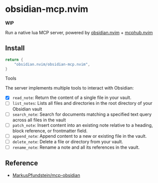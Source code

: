 # obsidian-mcp.nvim

**WIP**

Run a native lua MCP server, powered by [obsidian.nvim](https://github.com/obsidian-nvim/obsidian.nvim) + [mcphub.nvim](https://github.com/ravitemer/mcphub.nvim)

## Install

```lua
return {
	"obsidian.nvim/obsidian-mcp.nvim",
}
```

Tools

The server implements multiple tools to interact with Obsidian:

- [x] `read_note`: Return the content of a single file in your vault.
- [ ] `list_notes`: Lists all files and directories in the root directory of your Obsidian vault
- [ ] `search_note`: Search for documents matching a specified text query across all files in the vault
- [ ] `patch_note`: Insert content into an existing note relative to a heading, block reference, or frontmatter field.
- [ ] `append_note`: Append content to a new or existing file in the vault.
- [ ] `delete_note`: Delete a file or directory from your vault.
- [ ] `rename_note`: Rename a note and all its references in the vault.

## Reference

- [MarkusPfundstein/mcp-obsidian](https://github.com/MarkusPfundstein/mcp-obsidian)
